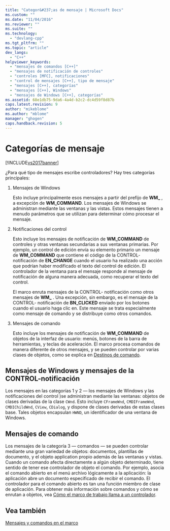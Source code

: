 ```yaml
---
title: "Categor&#237;as de mensaje | Microsoft Docs"
ms.custom: ""
ms.date: "11/04/2016"
ms.reviewer: ""
ms.suite: ""
ms.technology: 
  - "devlang-cpp"
ms.tgt_pltfrm: ""
ms.topic: "article"
dev_langs: 
  - "C++"
helpviewer_keywords: 
  - "mensajes de comandos [C++]"
  - "mensajes de notificación de controles"
  - "controles [MFC], notificaciones"
  - "control de mensajes [C++], tipo de mensaje"
  - "mensajes [C++], categorías"
  - "mensajes [C++], Windows"
  - "mensajes de Windows [C++], categorías"
ms.assetid: 68e1db75-9da6-4a4d-b2c2-dc4d59f8d87b
caps.latest.revision: 9
author: "mikeblome"
ms.author: "mblome"
manager: "ghogen"
caps.handback.revision: 5
---
```

# Categor&#237;as de mensaje
[!INCLUDE[vs2017banner](../assembler/inline/includes/vs2017banner.md)]

¿Para qué tipo de mensajes escribe controladores?  Hay tres categorías principales:  
  
1.  Mensajes de Windows  
  
     Esto incluye principalmente esos mensajes a partir del prefijo de **WM\_** , a excepción de **WM\_COMMAND**.  Los mensajes de Windows se administran mediante las ventanas y las vistas.  Estos mensajes tienen a menudo parámetros que se utilizan para determinar cómo procesar el mensaje.  
  
2.  Notificaciones del control  
  
     Esto incluye los mensajes de notificación de **WM\_COMMAND** de controles y otras ventanas secundarias a sus ventanas primarias.  Por ejemplo, un control de edición envía su elemento primario un mensaje de **WM\_COMMAND** que contiene el código de la CONTROL\- notificación de **EN\_CHANGE** cuando el usuario ha realizado una acción que podrían haber modificado el texto del control de edición.  El controlador de la ventana para el mensaje responde al mensaje de notificación de alguna manera adecuada, como recuperar el texto del control.  
  
     El marco enruta mensajes de la CONTROL\- notificación como otros mensajes de **WM\_** .  Una excepción, sin embargo, es el mensaje de la CONTROL\- notificación de **BN\_CLICKED** enviado por los botones cuando el usuario haga clic en.  Este mensaje se trata especialmente como mensaje de comando y se distribuye como otros comandos.  
  
3.  Mensajes de comando  
  
     Esto incluye los mensajes de notificación de **WM\_COMMAND** de objetos de la interfaz de usuario: menús, botones de la barra de herramientas, y teclas de aceleración.  El marco procesa comandos de manera diferente de otros mensajes, y se pueden controlar por varias clases de objetos, como se explica en [Destinos de comando](../mfc/command-targets.md).  
  
##  <a name="_core_windows_messages_and_control.2d.notification_messages"></a> Mensajes de Windows y mensajes de la CONTROL\-notificación  
 Los mensajes en las categorías 1 y 2 — los mensajes de Windows y las notificaciones del control \)se administran mediante las ventanas: objetos de clases derivadas de la clase `CWnd`.  Esto incluye `CFrameWnd`, `CMDIFrameWnd`, `CMDIChildWnd`, `CView`, `CDialog`, y dispone de clases derivadas de estas clases base.  Tales objetos encapsulan `HWND`, un identificador de una ventana de Windows.  
  
##  <a name="_core_command_messages"></a> Mensajes de comando  
 Los mensajes de la categoría 3 — comandos — se pueden controlar mediante una gran variedad de objetos: documentos, plantillas de documento, y el objeto application propio además de las ventanas y vistas.  Cuando un comando afecta directamente a algún objeto determinado, tiene sentido de tener ese controlador de objeto el comando.  Por ejemplo, asocia el comando abierto en el menú archivo lógicamente a la aplicación: la aplicación abre un documento especificado de recibir el comando.  El controlador para el comando abierto es tan una función miembro de clase de aplicación.  Para obtener más información sobre comandos y cómo se enrutan a objetos, vea [Cómo el marco de trabajo llama a un controlador](../mfc/how-the-framework-calls-a-handler.md).  
  
## Vea también  
 [Mensajes y comandos en el marco](../mfc/messages-and-commands-in-the-framework.md)